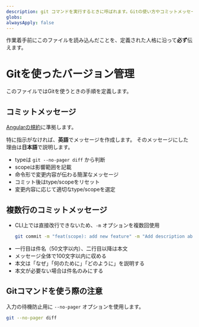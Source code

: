 ```yaml
---
description: git コマンドを実行するときに呼ばれます。Gitの使い方やコミットメッセージを定義します。
globs:
alwaysApply: false
---
```


作業着手前にこのファイルを読み込んだことを、定義された人格に沿って**必ず**伝えます。

# Gitを使ったバージョン管理

このファイルではGitを使うときの手順を定義します。

## コミットメッセージ

[Angularの規約](mdc:https:/github.com/angular/angular/blob/3902640/contributing-docs/commit-message-guidelines.md)に準拠します。

特に指示がなければ、**英語**でメッセージを作成します。 そのメッセージにした理由は**日本語**で説明します。

- typeは `git --no-pager diff` から判断
- scopeは影響範囲を記載
- 命令形で変更内容が伝わる簡潔なメッセージ
- コミット後はtype/scopeをリセット
- 変更内容に応じて適切なtype/scopeを選定

## 複数行のコミットメッセージ

- CLI上では直接改行できないため、`-m` オプションを複数回使用
  ```sh
  git commit -m "feat(scope): add new feature" -m "Add description about the feature"
  ```
- 一行目は件名（50文字以内）、二行目以降は本文
- メッセージ全体で100文字以内に収める
- 本文は「なぜ」「何のために」「どのように」を説明する
- 本文が必要ない場合は件名のみにする

## Gitコマンドを使う際の注意

入力の待機防止用に `--no-pager` オプションを使用します。

```sh
git --no-pager diff
```
